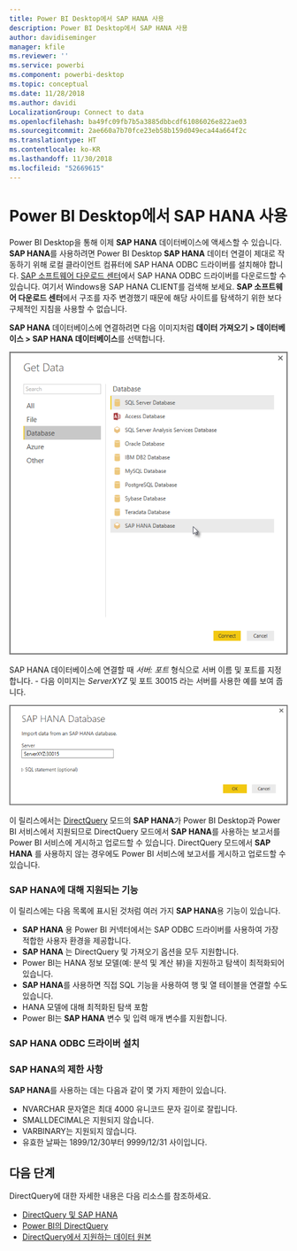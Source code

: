 ```yaml
---
title: Power BI Desktop에서 SAP HANA 사용
description: Power BI Desktop에서 SAP HANA 사용
author: davidiseminger
manager: kfile
ms.reviewer: ''
ms.service: powerbi
ms.component: powerbi-desktop
ms.topic: conceptual
ms.date: 11/28/2018
ms.author: davidi
LocalizationGroup: Connect to data
ms.openlocfilehash: ba49fc09fb7b5a3885dbbcdf61086026e822ae03
ms.sourcegitcommit: 2ae660a7b70fce23eb58b159d049eca44a664f2c
ms.translationtype: HT
ms.contentlocale: ko-KR
ms.lasthandoff: 11/30/2018
ms.locfileid: "52669615"
---
```

# <a name="use-sap-hana-in-power-bi-desktop"></a>Power BI Desktop에서 SAP HANA 사용
Power BI Desktop을 통해 이제 **SAP HANA** 데이터베이스에 액세스할 수 있습니다. **SAP HANA**를 사용하려면 Power BI Desktop **SAP HANA** 데이터 연결이 제대로 작동하기 위해 로컬 클라이언트 컴퓨터에 SAP HANA ODBC 드라이버를 설치해야 합니다. [SAP 소프트웨어 다운로드 센터](https://support.sap.com/swdc)에서 SAP HANA ODBC 드라이버를 다운로드할 수 있습니다. 여기서 Windows용 SAP HANA CLIENT를 검색해 보세요. **SAP 소프트웨어 다운로드 센터**에서 구조를 자주 변경했기 때문에 해당 사이트를 탐색하기 위한 보다 구체적인 지침을 사용할 수 없습니다.

**SAP HANA** 데이터베이스에 연결하려면 다음 이미지처럼 **데이터 가져오기 > 데이터베이스 > SAP HANA 데이터베이스**를 선택합니다.

![](media/desktop-sap-hana/sap-hana-1.png)

SAP HANA 데이터베이스에 연결할 때 *서버: 포트* 형식으로 서버 이름 및 포트를 지정합니다. - 다음 이미지는 *ServerXYZ* 및 포트 30015 라는 서버를 사용한 예를 보여 줍니다.

![](media/desktop-sap-hana/sap-hana-2.png)

이 릴리스에서는 [DirectQuery](desktop-directquery-sap-hana.md) 모드의 **SAP HANA**가 Power BI Desktop과 Power BI 서비스에서 지원되므로 DirectQuery 모드에서 **SAP HANA**를 사용하는 보고서를 Power BI 서비스에 게시하고 업로드할 수 있습니다. DirectQuery 모드에서 **SAP HANA** 를 사용하지 않는 경우에도 Power BI 서비스에 보고서를 게시하고 업로드할 수 있습니다.

### <a name="supported-features-for-sap-hana"></a>SAP HANA에 대해 지원되는 기능
이 릴리스에는 다음 목록에 표시된 것처럼 여러 가지 **SAP HANA**용 기능이 있습니다.

* **SAP HANA** 용 Power BI 커넥터에서는 SAP ODBC 드라이버를 사용하여 가장 적합한 사용자 환경을 제공합니다.
* **SAP HANA** 는 DirectQuery 및 가져오기 옵션을 모두 지원합니다.
* Power BI는 HANA 정보 모델(예: 분석 및 계산 뷰)을 지원하고 탐색이 최적화되어 있습니다.
* **SAP HANA**를 사용하면 직접 SQL 기능을 사용하여 행 및 열 테이블을 연결할 수도 있습니다.
* HANA 모델에 대해 최적화된 탐색 포함
* Power BI는 **SAP HANA** 변수 및 입력 매개 변수를 지원합니다.

### <a name="installing-the-sap-hana-odbc-driver"></a>SAP HANA ODBC 드라이버 설치
### <a name="limitations-of-sap-hana"></a>SAP HANA의 제한 사항
**SAP HANA**를 사용하는 데는 다음과 같이 몇 가지 제한이 있습니다.

* NVARCHAR 문자열은 최대 4000 유니코드 문자 길이로 잘립니다.
* SMALLDECIMAL은 지원되지 않습니다.
* VARBINARY는 지원되지 않습니다.
* 유효한 날짜는 1899/12/30부터 9999/12/31 사이입니다.


## <a name="next-steps"></a>다음 단계
DirectQuery에 대한 자세한 내용은 다음 리소스를 참조하세요.

* [DirectQuery 및 SAP HANA](desktop-directquery-sap-hana.md)
* [Power BI의 DirectQuery](desktop-directquery-about.md)
* [DirectQuery에서 지원하는 데이터 원본](desktop-directquery-data-sources.md)

